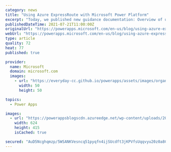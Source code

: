 ```yaml
---
category: news
title: "Using Azure ExpressRoute with Microsoft Power Platform"
excerpt: "Today, we published new guidance documentation: Overview of using Azure ExpressRoute with Microsoft Power Platform | Microsoft Docs. This guidance helps you understand and set up ExpressRoute specifically for Power Platform."
publishedDateTime: 2021-07-21T11:00:00Z
originalUrl: "https://powerapps.microsoft.com/en-us/blog/using-azure-expressroute-with-microsoft-power-platform/"
webUrl: "https://powerapps.microsoft.com/en-us/blog/using-azure-expressroute-with-microsoft-power-platform/"
type: article
quality: 72
heat: 77
published: true

provider:
  name: Microsoft
  domain: microsoft.com
  images:
    - url: "https://everyday-cc.github.io/powerapps/assets/images/organizations/microsoft.com-50x50.jpg"
      width: 50
      height: 50

topics:
  - Power Apps

images:
  - url: "https://powerappsblogscdn.azureedge.net/wp-content/uploads/2021/06/er-datacenter.png"
    width: 624
    height: 415
    isCached: true

secured: "AuD5Ncghqmzp/5WSANKVesncq51pyqfn4ijSUcdft3jKPVfsUqqvyu20z0a8CqLG/d/6LP/N3bnoWvhMufDti9KoqpQH14EM2L/SkD7LM8GmqEjT3sL0a8ETfMj81grH/u7hQMFR8v4QRWbi0nWGtM0cvNt6Eko440rf9o2sAe7L3Fwl6D19JVOvR0wY+1fR1mqYZzFnyUnNwAeNwczfUgLfPI4pxv2+iWAdSM/xIDlpNNkkyVQq2JxfshFsTSfr2alU8cJKjMdXEAtVh3YSryLPw+vMWkcVhZ13HwKWHrnGkJ9Hy1f7v4IyKSbw+eyUB6DJN77UQk/hyaqTvBozKyvhFRz9Z2zQcghHnHrRPA8=;PAdGWLXEDKPZp3OD1z6neA=="
---
```


